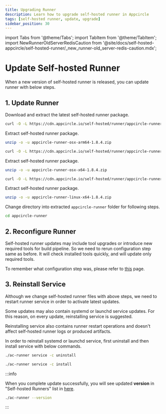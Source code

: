 ```yaml
---
title: Upgrading Runner
description: Learn how to upgrade self-hosted runner in Appcircle
tags: [self-hosted runner, update, upgrade]
sidebar_position: 30
---
```


import Tabs from '@theme/Tabs';
import TabItem from '@theme/TabItem';
import NewRunnerOldServerRedisCaution from '@site/docs/self-hosted-appcircle/self-hosted-runner/\_new_runner-old_server-redis-caution.mdx';

# Update Self-hosted Runner

When a new version of self-hosted runner is released, you can update runner with below steps.

## 1. Update Runner

Download and extract the latest self-hosted runner package.

<Tabs>
  <TabItem value="osx-arm64" label="macOS arm64" default>

```bash
curl -O -L https://cdn.appcircle.io/self-hosted/runner/appcircle-runner-osx-arm64-1.8.4.zip
```

Extract self-hosted runner package.

```bash
unzip -o -u appcircle-runner-osx-arm64-1.8.4.zip
```

  </TabItem>
  <TabItem value="osx-x64" label="macOS x64">

```bash
curl -O -L https://cdn.appcircle.io/self-hosted/runner/appcircle-runner-osx-x64-1.8.4.zip
```

Extract self-hosted runner package.

```bash
unzip -o -u appcircle-runner-osx-x64-1.8.4.zip
```

  </TabItem>

  <TabItem value="linux-x64" label="Linux x64">

```bash
curl -O -L https://cdn.appcircle.io/self-hosted/runner/appcircle-runner-linux-x64-1.8.4.zip
```

Extract self-hosted runner package.

```bash
unzip -o -u appcircle-runner-linux-x64-1.8.4.zip
```

  </TabItem>
</Tabs>

Change directory into extracted `appcircle-runner` folder for following steps.

```bash
cd appcircle-runner
```

## 2. Reconfigure Runner

Self-hosted runner updates may include tool upgrades or introduce new required tools for build pipeline. So we need to rerun configuration step same as before. It will check installed tools quickly, and will update only required tools.

<NewRunnerOldServerRedisCaution/>

To remember what configuration step was, please refer to [this](./installation#3-configure) page.

## 3. Reinstall Service

Although we change self-hosted runner files with above steps, we need to restart runner service in order to activate latest updates.

Some updates may also contain systemd or launchd service updates. For this reason, on every update, reinstalling service is suggested.

Reinstalling service also contains runner restart operations and doesn't affect self-hosted runner logs or produced artifacts.

In order to reinstall systemd or launchd service, first uninstall and then install service with below commands.

```bash
./ac-runner service -c uninstall
```

```bash
./ac-runner service -c install
```

:::info

When you complete update successfully, you will see updated **version** in "Self-hosted Runners" list in [here](./configure-runner/manage-runners#monitoring-self-hosted-runners).

```bash
./ac-runner --version
```

:::
